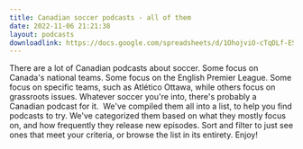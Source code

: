 ```yaml
---
title: Canadian soccer podcasts - all of them
date: 2022-11-06 21:21:38
layout: podcasts
downloadlink: https://docs.google.com/spreadsheets/d/1OhojviO-cTqDLf-ES09cAii0tRPsf-9WPHIG-OK466Y/edit?usp=sharing
---
```


There are a lot of Canadian podcasts about soccer. Some focus on Canada's national teams. Some focus on the English Premier League. Some focus on specific teams, such as Atlético Ottawa, while others focus on grassroots issues. Whatever soccer you're into, there's probably a Canadian podcast for it.
​
We've compiled them all into a list, to help you find podcasts to try. We've categorized them based on what they mostly focus on, and how frequently they release new episodes. Sort and filter to just see ones that meet your criteria, or browse the list in its entirety. Enjoy!